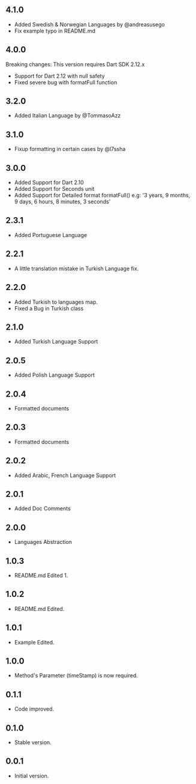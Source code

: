 ## 4.1.0
- Added Swedish & Norwegian Languages by @andreasusego
- Fix example typo in README.md

## 4.0.0
Breaking changes: This version requires Dart SDK 2.12.x

- Support for Dart 2.12 with null safety
- Fixed severe bug with formatFull function

## 3.2.0
- Added Italian Language by @TommasoAzz

## 3.1.0
- Fixup formatting in certain cases by @l7ssha

## 3.0.0
- Added Support for Dart 2.10
- Added Support for Seconds unit
- Added Support for Detailed format formatFull() e.g: '3 years, 9 months, 9 days, 6 hours, 8 minutes, 3 seconds'

## 2.3.1
- Added Portuguese Language

## 2.2.1
- A little translation mistake in Turkish Language fix.

## 2.2.0
- Added Turkish to languages map.
- Fixed a Bug in Turkish class

## 2.1.0
- Added Turkish Language Support


## 2.0.5
- Added Polish Language Support

## 2.0.4
- Formatted documents

## 2.0.3
- Formatted documents

## 2.0.2
- Added Arabic, French Language Support

## 2.0.1
- Added Doc Comments

## 2.0.0
- Languages Abstraction

## 1.0.3
- README.md Edited 1.

## 1.0.2
- README.md Edited.

## 1.0.1
- Example Edited.

## 1.0.0
- Method's Parameter (timeStamp) is now required.

## 0.1.1
- Code improved.

## 0.1.0
- Stable version.

## 0.0.1
- Initial version.
